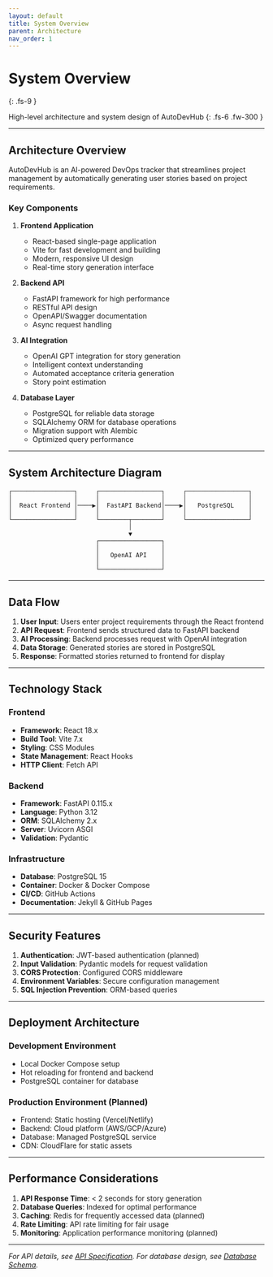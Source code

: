 ```yaml
---
layout: default
title: System Overview
parent: Architecture
nav_order: 1
---
```


# System Overview
{: .fs-9 }

High-level architecture and system design of AutoDevHub
{: .fs-6 .fw-300 }

---

## Architecture Overview

AutoDevHub is an AI-powered DevOps tracker that streamlines project management by automatically generating user stories based on project requirements.

### Key Components

1. **Frontend Application**
   - React-based single-page application
   - Vite for fast development and building
   - Modern, responsive UI design
   - Real-time story generation interface

2. **Backend API**
   - FastAPI framework for high performance
   - RESTful API design
   - OpenAPI/Swagger documentation
   - Async request handling

3. **AI Integration**
   - OpenAI GPT integration for story generation
   - Intelligent context understanding
   - Automated acceptance criteria generation
   - Story point estimation

4. **Database Layer**
   - PostgreSQL for reliable data storage
   - SQLAlchemy ORM for database operations
   - Migration support with Alembic
   - Optimized query performance

---

## System Architecture Diagram

```
┌─────────────────┐     ┌─────────────────┐     ┌─────────────────┐
│                 │     │                 │     │                 │
│  React Frontend │────▶│  FastAPI Backend│────▶│   PostgreSQL    │
│                 │     │                 │     │                 │
└─────────────────┘     └────────┬────────┘     └─────────────────┘
                                 │
                                 ▼
                        ┌─────────────────┐
                        │                 │
                        │   OpenAI API    │
                        │                 │
                        └─────────────────┘
```

---

## Data Flow

1. **User Input**: Users enter project requirements through the React frontend
2. **API Request**: Frontend sends structured data to FastAPI backend
3. **AI Processing**: Backend processes request with OpenAI integration
4. **Data Storage**: Generated stories are stored in PostgreSQL
5. **Response**: Formatted stories returned to frontend for display

---

## Technology Stack

### Frontend
- **Framework**: React 18.x
- **Build Tool**: Vite 7.x
- **Styling**: CSS Modules
- **State Management**: React Hooks
- **HTTP Client**: Fetch API

### Backend
- **Framework**: FastAPI 0.115.x
- **Language**: Python 3.12
- **ORM**: SQLAlchemy 2.x
- **Server**: Uvicorn ASGI
- **Validation**: Pydantic

### Infrastructure
- **Database**: PostgreSQL 15
- **Container**: Docker & Docker Compose
- **CI/CD**: GitHub Actions
- **Documentation**: Jekyll & GitHub Pages

---

## Security Features

1. **Authentication**: JWT-based authentication (planned)
2. **Input Validation**: Pydantic models for request validation
3. **CORS Protection**: Configured CORS middleware
4. **Environment Variables**: Secure configuration management
5. **SQL Injection Prevention**: ORM-based queries

---

## Deployment Architecture

### Development Environment
- Local Docker Compose setup
- Hot reloading for frontend and backend
- PostgreSQL container for database

### Production Environment (Planned)
- Frontend: Static hosting (Vercel/Netlify)
- Backend: Cloud platform (AWS/GCP/Azure)
- Database: Managed PostgreSQL service
- CDN: CloudFlare for static assets

---

## Performance Considerations

1. **API Response Time**: < 2 seconds for story generation
2. **Database Queries**: Indexed for optimal performance
3. **Caching**: Redis for frequently accessed data (planned)
4. **Rate Limiting**: API rate limiting for fair usage
5. **Monitoring**: Application performance monitoring (planned)

---

*For API details, see [API Specification](/docs/architecture/api-specification.md). For database design, see [Database Schema](/docs/architecture/database-schema.md).*